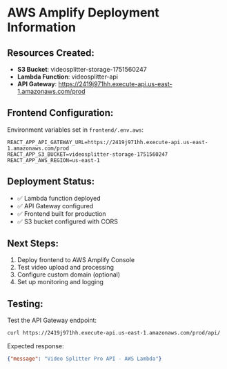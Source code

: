 # AWS Amplify Deployment Information

## Resources Created:
- **S3 Bucket**: videosplitter-storage-1751560247
- **Lambda Function**: videosplitter-api
- **API Gateway**: https://2419j971hh.execute-api.us-east-1.amazonaws.com/prod

## Frontend Configuration:
Environment variables set in `frontend/.env.aws`:
```
REACT_APP_API_GATEWAY_URL=https://2419j971hh.execute-api.us-east-1.amazonaws.com/prod
REACT_APP_S3_BUCKET=videosplitter-storage-1751560247
REACT_APP_AWS_REGION=us-east-1
```

## Deployment Status:
- ✅ Lambda function deployed
- ✅ API Gateway configured
- ✅ Frontend built for production
- ✅ S3 bucket configured with CORS

## Next Steps:
1. Deploy frontend to AWS Amplify Console
2. Test video upload and processing
3. Configure custom domain (optional)
4. Set up monitoring and logging

## Testing:
Test the API Gateway endpoint:
```bash
curl https://2419j971hh.execute-api.us-east-1.amazonaws.com/prod/api/
```

Expected response:
```json
{"message": "Video Splitter Pro API - AWS Lambda"}
```
